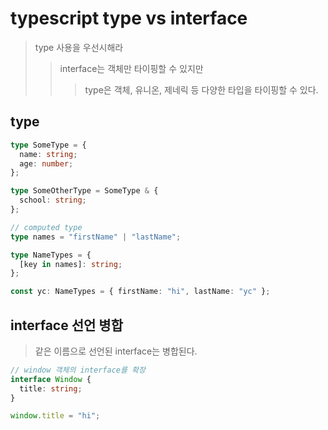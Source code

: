 # typescript type vs interface

> type 사용을 우선시해라
>
> > interface는 객체만 타이핑할 수 있지만
> >
> > > type은 객체, 유니온, 제네릭 등 다양한 타입을 타이핑할 수 있다.

## type

```ts
type SomeType = {
  name: string;
  age: number;
};

type SomeOtherType = SomeType & {
  school: string;
};

// computed type
type names = "firstName" | "lastName";

type NameTypes = {
  [key in names]: string;
};

const yc: NameTypes = { firstName: "hi", lastName: "yc" };
```

## interface 선언 병합

> 같은 이름으로 선언된 interface는 병합된다.

```ts
// window 객체의 interface를 확장
interface Window {
  title: string;
}

window.title = "hi";
```
